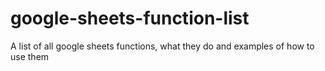 # google-sheets-function-list
A list of all google sheets functions, what they do and examples of how to use them
